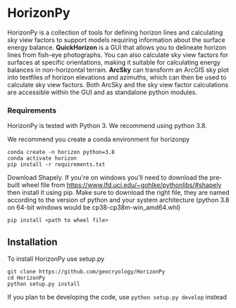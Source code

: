 # HorizonPy
HorizonPy is a collection of tools for defining horizon lines and calculating sky view factors to support models requiring information about the surface energy balance. **QuickHorizon** is a GUI that allows you to delineate horizon lines from fish-eye photographs. You can also calculate sky view factors for surfaces at specific orientations, making it suitable for calculating energy balances in non-horizontal terrain. **ArcSky** can transform an ArcGIS sky plot into textfiles of horizon elevations and azimuths, which can then be used to calculate sky view factors. Both ArcSky and the sky view factor calculations are accessible within the GUI and as standalone python modules.  


### Requirements
HorizonPy is tested with Python 3. We recommend using python 3.8. 

We recommend you create a conda environment for horizonpy
```
conda create -n horizon python=3.8
conda activate horizon
pip install -r requirements.txt
```

Download Shapely. If you're on windows you'll need to download the pre-built wheel file from https://www.lfd.uci.edu/~gohlke/pythonlibs/#shapely then install it using pip.  Make sure to download the right file, they are named according to the version of python and your system architecture (python 3.8 on 64-bit windows would be cp38-cp38m-win_amd64.whl)

`pip install <path to wheel file>`

## Installation
To install HorizonPy use setup.py
```
git clone https://github.com/geocryology/HorizonPy
cd HorizonPy
python setup.py install
```

If you plan to be developing the code, use `python setup.py develop` instead


